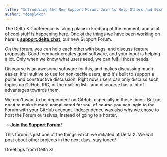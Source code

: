 ```yaml
---
title: "Introducing the New Support Forum: Join to Help Others and Discuss Features!"
author: "compl4xx"
---
```


The Delta X Conference is taking place in Freiburg at the moment, and a lot of
cool stuff is happening here. One of the things we have been working on here is
**[support.delta.chat](https://support.delta.chat)**, our new Support Forum.

On the forum, you can help each other with bugs, and discuss feature proposals.
Good feedback creates good software, and your input is helping a lot. Only when
we know what users need, we can fulfill those needs.

Discourse is an awesome software for this, and makes discussing much easier.
It's intuitive to use for non-techie users, and it's built to support a polite
and constructive discussion. Right now, users can only discuss such topics on
GitHub, IRC, or the mailing list - and discourse has a lot of advantages
towards them.

We don't want to be dependent on GitHub, especially in these times. But no need
to make it more complicated for you, of course you can login to the Forum with
your GitHub account. Independence was also why we chose to host the Forum
ourselves, instead of going to a hoster.

 -> **[Join the Support Forum!](https://support.delta.chat)**

This forum is just one of the things which we initiated at Delta X. We will
post about other projects in the next days, stay tuned!

Greetings from Delta X!

